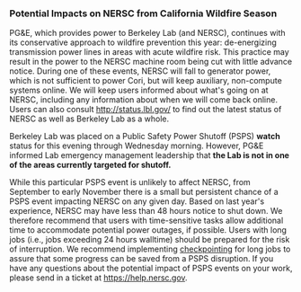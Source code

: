 ### Potential Impacts on NERSC from California Wildfire Season

PG&E, which provides power to Berkeley Lab (and NERSC), continues with its 
conservative approach to wildfire prevention this year: de-energizing
transmission power lines in areas with acute wildfire risk. This practice may 
result in the power to the NERSC machine room being cut with little advance 
notice. During one of these events, NERSC will fall to generator power, which is
not sufficient to power Cori, but will keep auxiliary, non-compute systems
online. We will keep users informed about what's going on at NERSC, including
any information about when we will come back online. Users can also consult 
<http://status.lbl.gov/> to find out the latest status of NERSC as well as 
Berkeley Lab as a whole.

Berkeley Lab was placed on a Public Safety Power Shutoff (PSPS) **watch** status
for this evening through Wednesday morning. However, PG&E informed Lab 
emergency management leadership that **the Lab is not in one of the areas
currently targeted for shutoff.**

While this particular PSPS event is unlikely to affect NERSC, from September 
to early November there is a small but persistent chance of a PSPS event 
impacting NERSC on any given day. Based on last year's experience, NERSC may
have less than 48 hours notice to shut down. We therefore recommend that users
with time-sensitive tasks allow additional time to accommodate potential power 
outages, if possible. Users with long jobs (i.e., jobs exceeding 24 hours
walltime) should be prepared for the risk of interruption. We recommend
implementing [checkpointing](https://docs.nersc.gov/development/checkpoint-restart/dmtcp/) 
for long jobs to assure that some progress can be saved from a PSPS disruption. 
If you have any questions about the potential impact of PSPS events on your 
work, please send in a ticket at <https://help.nersc.gov>. 
